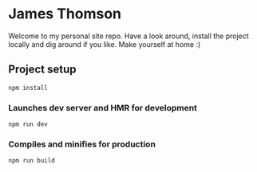 # James Thomson

Welcome to my personal site repo. Have a look around, install the project locally and dig around if you like. Make yourself at home :)

## Project setup

```
npm install
```

### Launches dev server and HMR for development

```
npm run dev
```

### Compiles and minifies for production

```
npm run build
```
